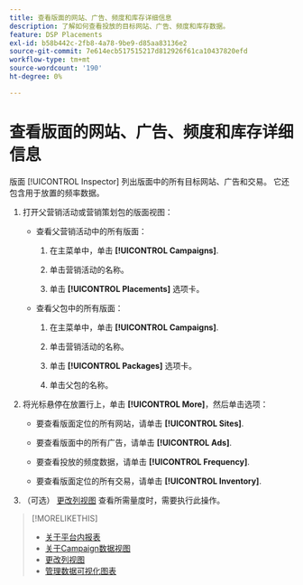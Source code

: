 ```yaml
---
title: 查看版面的网站、广告、频度和库存详细信息
description: 了解如何查看投放的目标网站、广告、频度和库存数据。
feature: DSP Placements
exl-id: b58b442c-2fb8-4a78-9be9-d85aa83136e2
source-git-commit: 7e614ecb517515217d812926f61ca10437820efd
workflow-type: tm+mt
source-wordcount: '190'
ht-degree: 0%

---
```


# 查看版面的网站、广告、频度和库存详细信息

版面 [!UICONTROL Inspector] 列出版面中的所有目标网站、广告和交易。 它还包含用于放置的频率数据。

1. 打开父营销活动或营销策划包的版面视图：

   * 查看父营销活动中的所有版面：

      1. 在主菜单中，单击 **[!UICONTROL Campaigns]**.

      1. 单击营销活动的名称。

      1. 单击 **[!UICONTROL Placements]** 选项卡。
   * 查看父包中的所有版面：

      1. 在主菜单中，单击 **[!UICONTROL Campaigns]**.

      1. 单击营销活动的名称。

      1. 单击 **[!UICONTROL Packages]** 选项卡。

      1. 单击父包的名称。


1. 将光标悬停在放置行上，单击 **[!UICONTROL More]**，然后单击选项：

   * 要查看版面定位的所有网站，请单击 **[!UICONTROL Sites]**.

   * 要查看版面中的所有广告，请单击 **[!UICONTROL Ads]**.

   * 要查看投放的频度数据，请单击 **[!UICONTROL Frequency]**.

   * 要查看版面定位的所有交易，请单击 **[!UICONTROL Inventory]**.

1. （可选） [更改列视图](column-view-change.md) 查看所需量度时，需要执行此操作。

>[!MORELIKETHIS]
>
>* [关于平台内报表](campaign-reports-about.md)
>* [关于Campaign数据视图](campaign-data-views-about.md)
>* [更改列视图](column-view-change.md)
>* [管理数据可视化图表](campaign-data-visualization-manage.md)

